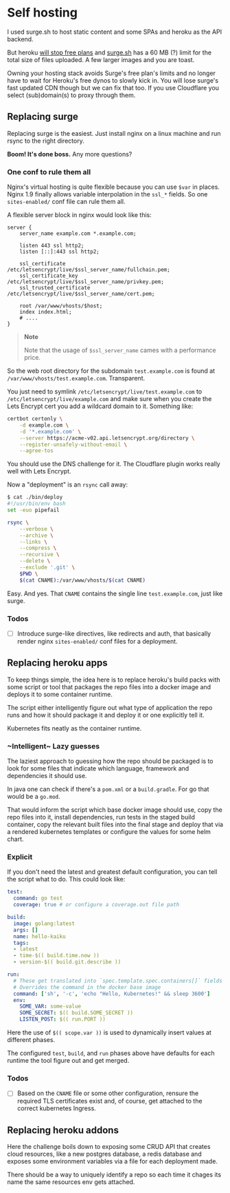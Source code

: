 <!-- hidden: false -->

# Self hosting

I used surge.sh to host static content and some SPAs and heroku as the
API backend.

But heroku [will stop free plans](https://blog.heroku.com/next-chapter)
and [surge.sh](https://surge.sh) has a 60 MB (?) limit for the total
size of files uploaded. A few larger images and you are toast.

Owning your hosting stack avoids Surge's free plan's limits and no
longer have to wait for Heroku's free dynos to slowly kick in. You will
lose surge's fast updated CDN though but we can fix that too. If you
use Cloudflare you select (sub)domain(s) to proxy through them.


## Replacing surge


Replacing surge is the easiest. Just install nginx on a linux machine
and run rsync to the right directory.

**Boom! It's done boss.** Any more questions?


### One conf to rule them all

Nginx's virtual hosting is quite flexible because you can use `$var`
in places. Nginx 1.9 finally allows variable interpolation in the
`ssl_*` fields. So one `sites-enabled/` conf file can rule them all.

A flexible server block in nginx would look like this:

```
server {
    server_name example.com *.example.com;

    listen 443 ssl http2;
    listen [::]:443 ssl http2;

    ssl_certificate          /etc/letsencrypt/live/$ssl_server_name/fullchain.pem;
    ssl_certificate_key      /etc/letsencrypt/live/$ssl_server_name/privkey.pem;
    ssl_trusted_certificate  /etc/letsencrypt/live/$ssl_server_name/cert.pem;

    root /var/www/vhosts/$host;
    index index.html;
    # ....
}
```

> **Note**
>
> Note that the usage of `$ssl_server_name` cames with a performance
> price.

So the web root directory for the subdomain `test.example.com` is
found at `/var/www/vhosts/test.example.com`. Transparent.

You just need to symlink `/etc/letsencrypt/live/test.example.com`
to `/etc/letsencrypt/live/example.com` and make sure when you create
the Lets Encrypt cert you add a wildcard domain to it. Something like:

```bash
certbot certonly \
    -d example.com \
    -d '*.example.com' \
    --server https://acme-v02.api.letsencrypt.org/directory \
    --register-unsafely-without-email \
    --agree-tos
```

You should use the DNS challenge for it. The Cloudflare plugin works
really well with Lets Encrypt.

Now a "deployment" is an `rsync` call away:

```bash
$ cat ./bin/deploy
#!/usr/bin/env bash
set -euo pipefail

rsync \
    --verbose \
    --archive \
    --links \
    --compress \
    --recursive \
    --delete \
    --exclude '.git' \
    $PWD \
    $(cat CNAME):/var/www/vhosts/$(cat CNAME)
```

Easy. And yes. That `CNAME` contains the single line `test.example.com`,
just like surge.


### Todos

- [ ] Introduce surge-like directives, like redirects and auth, that
      basically render nginx `sites-enabled/` conf files for a
      deployment.


## Replacing heroku apps

To keep things simple, the idea here is to replace heroku's build packs
with some script or tool that packages the repo files into a docker
image and deploys it to some container runtime.

The script either intelligently figure out what type of application the
repo runs and how it should package it and deploy it or one explicitly
tell it.

Kubernetes fits neatly as the container runtime.


### ~Intelligent~ Lazy guesses

The laziest approach to guessing how the repo should be packaged is to
look for some files that indicate which language, framework and
dependencies it should use.

In java one can check if there's a `pom.xml` or a `build.gradle`. For
go that would be a `go.mod`.

That would inform the script which base docker image should use, copy
the repo files into it, install dependencies, run tests in the staged
build container, copy the relevant built files into the final stage
and deploy that via a rendered kubernetes templates or configure the
values for some helm chart.


### Explicit

If you don't need the latest and greatest default configuration, you
can tell the script what to do. This could look like:

```yaml
test:
  command: go test
  coverage: true # or configure a coverage.out file path

build:
  image: golang:latest
  args: []
  name: hello-kaiku
  tags:
  - latest
  - time-$(( build.time.now ))
  - version-$(( build.git.describe ))

run:
  # These get translated into `spec.template.spec.containers[]` fields
  # Overrides the command in the docker base image
  command: ['sh', '-c', 'echo "Hello, Kubernetes!" && sleep 3600']
  env:
    SOME_VAR: some-value
    SOME_SECRET: $(( build.SOME_SECRET ))
    LISTEN_POST: $(( run.PORT ))
```

Here the use of `$(( scope.var ))` is used to dynamically insert values
at different phases.

The configured `test`, `build`, and `run` phases above have defaults
for each runtime the tool figure out and get merged.


### Todos

- [ ] Based on the `CNAME` file or some other configuration, rensure
      the required TLS certificates exist and, of course, get attached
      to the correct kubernetes Ingress.


## Replacing heroku addons

Here the challenge boils down to exposing some CRUD API that creates
cloud resources, like a new postgres database, a redis database and
exposes some environment variables via a file for each deployment made.

There should be a way to uniquely identify a repo so each time it
chages its name the same resources env gets attached.

